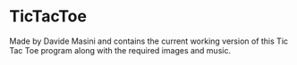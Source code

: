 # TicTacToe
Made by Davide Masini and contains the current working version of this Tic Tac Toe program along with the required images and music. 
